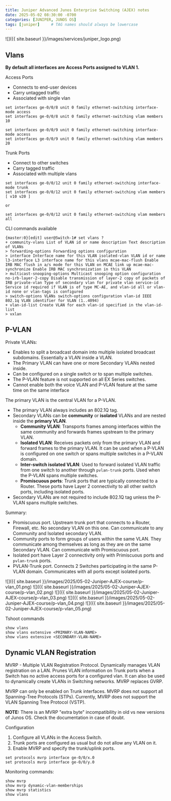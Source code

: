 ```yaml
---
title: Juniper Advanced Junos Enterprise Switching (AJEX) notes
date: 2025-05-02 08:30:00 -0700
categories: [JUNIPER, JUNOS OS]
tags: [juniper]     # TAG names should always be lowercase
---
```


![]({{ site.baseurl }}/images/services/juniper_logo.png)

## Vlans

**By default all interfaces are Access Ports assigned to VLAN 1.**

Access Ports

- Connects to end-user devices
- Carry untagged traffic
- Associated with single vlan

```
set interfaces ge-0/0/8 unit 0 family ethernet-switching interface-mode access
set interfaces ge-0/0/8 unit 0 family ethernet-switching vlam members 10
```

```
set interfaces ge-0/0/9 unit 0 family ethernet-switching interface-mode access
set interfaces ge-0/0/9 unit 0 family ethernet-switching vlam members 20
```

Trunk Ports

- Connect to other switches
- Carry tagged traffic
- Associated with multiple vlans


```
set interfaces ge-0/0/12 unit 0 family ethernet-switching interface-mode trunk
set interfaces ge-0/0/12 unit 0 family ethernet-switching vlam members [ v10 v20 ]

or 

set interfaces ge-0/0/12 unit 0 family ethernet-switching vlam members all
```

CLI commands available

```
{master:0}[edit] user@Switch-1# set vlans ?
+ community-vlans List of VLAN id or name description Text description of VLANs
> forwarding-options Forwarding options configuration
> interface Interface name for this VLAN isolated-vlan VLAN id or name l3-interface L3 interface name for this vlans mcae-mac-flush Enable IRB MAC flush in a/s mode for this VLAN on MCAE link up mcae-mac-synchronize Enable IRB MAC synchronization in this VLAN
> multicast-snooping-options Multicast snooping option configuration no-irb-layer-2-copy Disable transmission of layer-2 copy of packets of IRB private-vlan Type of secondary vlan for private vlan service-id Service id required if VLAN is of type MC-AE, and vlan-id all or vlan-id none or vlan-tags is configured
> switch-options VLANs switch-options configuration vlan-id IEEE 802.1q VLAN identifier for VLAN (1..4094) 
+ vlan-id-list Create VLAN for each vlan-id specified in the vlan-id-list
> vxlan 
```

## P-VLAN

Private VLANs:
- Enables to split a broadcast domain into multiple isolated broadcast subdomains. Essentially a VLAN inside a VLAN.
- The Primary VLAN can have one or more Secondary VLANs nested inside.
- Can be configured on a single switch or to span multiple switches.
- The P-VLAN feature is not supported on all EX Series switches.
- Cannot enable both the voice VLAN and P-VLAN feature at the same time on the same interface

The primary VLAN is the central VLAN for a P-VLAN.
- The primary VLAN always includes an 802.1Q tag.
- Secondary VLANs can be **community** or **isolated** VLANs and are nested inside the **primary VLAN**.
  - **Community VLAN**: Transports frames among interfaces within the same community and forwards frames upstream to the primary VLAN.
  - **Isolated VLAN**: Receives packets only from the primary VLAN and forward frames to the primary VLAN. It can be used when a P-VLAN is configured on one switch or spans multiple switches in a P-VLAN domain.
  - **Inter-switch isolated VLAN**: Used to forward isolated VLAN traffic from one switch to another through `pvlan-trunk` ports. Used when the P-VLAN spans multiple switches.
  - **Promiscuous ports**: Trunk ports that are typically connected to a Router. These ports have Layer 2 connectivity to all other switch ports, including isolated ports.
- Secondary VLANs are  not required to include 802.1Q tag unless the P-VLAN spans multiple switches.

Summary:

- Promiscuous port. Upstream trunk port that connects to a Router, Firewall, etc. No secondary VLAN on this one. Can communicate to any Community and Isolated secondary VLAN.
- Community ports to form groups of users within the same VLAN. They communicate among themselves as long as they are on the same Secondary VLAN. Can communicate with Promiscuous port.
- Isolated port have Layer 2 connectivity only with Primiscuous ports and `pvlan-trunk` ports.
- PVLAN-Trunk port. Connects 2 Switches participating in the same P-VLAN domain. Communicates with all ports except isolated ports.

![]({{ site.baseurl }}/images/2025/05-02-Juniper-AJEX-course/p-vlan_01.png)
![]({{ site.baseurl }}/images/2025/05-02-Juniper-AJEX-course/p-vlan_02.png)
![]({{ site.baseurl }}/images/2025/05-02-Juniper-AJEX-course/p-vlan_03.png)
![]({{ site.baseurl }}/images/2025/05-02-Juniper-AJEX-course/p-vlan_04.png)
![]({{ site.baseurl }}/images/2025/05-02-Juniper-AJEX-course/p-vlan_05.png)

Tshoot commands

```
show vlans
show vlans extensive <PRIMARY-VLAN-NAME>
show vlans extensive <SECONDARY-VLAN-NAME>
```

## Dynamic VLAN Registration

MVRP - Multiple VLAN Registration Protocol.
Dynamically manages VLAN registration on a LAN. Prunes VLAN information on Trunk ports when a Switch has no active access ports for a configured vlan.
It can also be used to dynamically create VLANs in Switching networks.
MVRP replaces GVRP.

MVRP can only be enabled on Trunk interfaces.
MVRP does not support all Spanning-Tree Protocols (STPs). Currently, MVRP does not support the VLAN Spanning Tree Protocol (VSTP).

**NOTE:** There is an MVRP "extra byte" incompatibility in old vs new versions of Junos OS. Check the documentation in case of doubt.

Configuration

1. Configure all VLANs in the Access Switch.
2. Trunk ports are configured as usual but do not allow any VLAN on it.
3. Enable MVRP and specify the trunk/uplink ports.

```
set protocols mvrp interface ge-0/0/x.0
set protocols mvrp interface ge-0/0/y.0
```

Monitoring commands:

```
show mvrp
show mvrp dynamic-vlan-memberships
show mvrp statistics
show vlans
```
